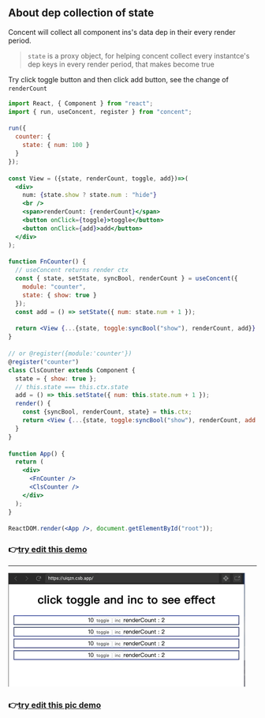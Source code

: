 

## About dep collection of state

Concent will collect all component ins's data dep in their every render period.
> `state` is a proxy object, for helping concent collect every instantce's dep keys in every render period, that makes become true

Try click toggle button and then click add button, see the change of `renderCount`

```jsx
import React, { Component } from "react";
import { run, useConcent, register } from "concent";

run({
  counter: {
    state: { num: 100 }
  }
});

const View = ({state, renderCount, toggle, add})=>(
  <div>
    num: {state.show ? state.num : "hide"}
    <br />
    <span>renderCount: {renderCount}</span>
    <button onClick={toggle}>toggle</button>
    <button onClick={add}>add</button>
  </div>
);

function FnCounter() {
  // useConcent returns render ctx
  const { state, setState, syncBool, renderCount } = useConcent({
    module: "counter",
    state: { show: true }
  });
  const add = () => setState({ num: state.num + 1 });

  return <View {...{state, toggle:syncBool("show"), renderCount, add}} />
}

// or @register({module:'counter'})
@register("counter")
class ClsCounter extends Component {
  state = { show: true };
  // this.state === this.ctx.state
  add = () => this.setState({ num: this.state.num + 1 });
  render() {
    const {syncBool, renderCount, state} = this.ctx;
    return <View {...{state, toggle:syncBool("show"), renderCount, add:this.add}} />
  }
}

function App() {
  return (
    <div>
      <FnCounter />
      <ClsCounter />
    </div>
  );
}

ReactDOM.render(<App />, document.getElementById("root"));
```

### 👉[try edit this demo](https://codesandbox.io/s/dep-collection-of-state-3l5mp)

___


![](https://raw.githubusercontent.com/fantasticsoul/assets/master/article-img/recoil-vs-concent/r5.gif)
### 👉[try edit this pic demo](https://codesandbox.io/s/dep-collection-uiqzn)


